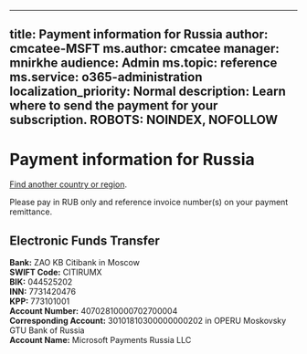 
---
title: Payment information for Russia
author: cmcatee-MSFT
ms.author: cmcatee
manager: mnirkhe
audience: Admin
ms.topic: reference
ms.service: o365-administration
localization_priority: Normal
description: Learn where to send the payment for your subscription.
ROBOTS: NOINDEX, NOFOLLOW
---                                

# Payment information for Russia

[Find another country or region](CernPayTest.md). <!--This should go to the parent "Pay for your Office 365 for business subscription" topic-->

Please pay in RUB only and reference invoice number(s) on your payment remittance.

## Electronic Funds Transfer

**Bank:** ZAO KB Citibank in Moscow  
**SWIFT Code:** CITIRUMX  
**BIK:** 044525202  
**INN:** 7731420476  
**KPP:** 773101001  
**Account Number:** 40702810000702700004  
**Corresponding Account:** 30101810300000000202 in OPERU Moskovsky GTU Bank of Russia  
**Account Name:** Microsoft Payments Russia LLC


